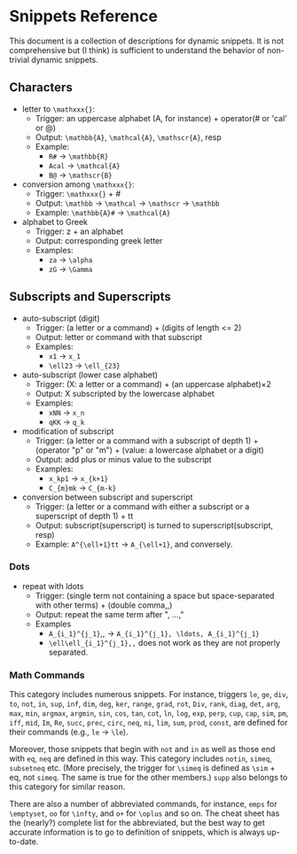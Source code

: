 # Snippets Reference

This document is a collection of descriptions for dynamic snippets.
It is not comprehensive but (I think) is sufficient to understand the behavior of non-trivial dynamic snippets.

## Characters

- letter to `\mathxxx{}`:
  - Trigger: an uppercase alphabet (A, for instance) + operator(# or 'cal' or @)
  - Output: `\mathbb{A}`, `\mathcal{A}`, `\mathscr{A}`, resp
  - Example:
    - `R#` -> `\mathbb{R}`
    - `Acal` -> `\mathcal{A}`
    - `B@` -> `\mathscr{B}`
- conversion among `\mathxxx{}`:
  - Trigger: `\mathxxx{}` + #
  - Output: `\mathbb` -> `\mathcal` -> `\mathscr` -> `\mathbb`
  - Example: `\mathbb{A}#` -> `\mathcal{A}`
- alphabet to Greek
  - Trigger: z + an alphabet
  - Output: corresponding greek letter
  - Examples:
    - `za` -> `\alpha`
    - `zG` -> `\Gamma`

## Subscripts and Superscripts

- auto-subscript (digit)
  - Trigger: (a letter or a command) + (digits of length <= 2)
  - Output: letter or command with that subscript
  - Examples:
    - `x1` -> `x_1`
    - `\ell23` -> `\ell_{23}`
- auto-subscript (lower case alphabet)
  - Trigger: (X: a letter or a command) + (an uppercase alphabet)×2
  - Output: X subscripted by the lowercase alphabet
  - Examples:
    - `xNN` -> `x_n`
    - `qKK` -> `q_k`
- modification of subscript
  - Trigger: (a letter or a command with a subscript of depth 1) + (operator "p" or "m") + (value: a lowercase alphabet or a digit)
  - Output: add plus or minus value to the subscript
  - Examples:
    - `x_kp1` -> `x_{k+1}`
    - `C_{m}mk` -> `C_{m-k}`
- conversion between subscript and superscript
  - Trigger: (a letter or a command with either a subscript or a superscript of depth 1) + tt
  - Output: subscript(superscript) is turned to superscript(subscript, resp)
  - Example: `A^{\ell+1}tt` -> `A_{\ell+1}`, and conversely.

### Dots

- repeat with ldots
  - Trigger: (single term not containing a space but space-separated with other terms) + (double comma,,)
  - Output: repeat the same term after ", ...,"
  - Examples
    - `A_{i_1}^{j_1}`,, -> `A_{i_1}^{j_1}, \ldots, A_{i_1}^{j_1}`
    - `\ell\ell_{i_1}^{j_1},,` does not work as they are not properly separated.

### Math Commands

This category includes numerous snippets. For instance, triggers `le`, `ge`, `div`, `to`, `not`, `in`, `sup`, `inf`, `dim`, `deg`, `ker`, `range`, `grad`, `rot`, `Div`, `rank`, `diag`, `det`, `arg`, `max`, `min`, `argmax`, `argmin`, `sin`, `cos`, `tan`, `cot`, `ln`, `log`, `exp`, `perp`, `cup`, `cap`, `sim`, `pm`, `iff`, `mid`, `Im`, `Re`, `succ`, `prec`, `circ`, `neq`, `ni`, `lim`, `sum`, `prod`, `const`, are defined for their commands (e.g., `le` -> `\le`).

Moreover, those snippets that begin with `not` and `in` as well as those end with `eq`, `neq` are defined in this way. This category includes `notin`, `simeq`, `subsetneq` etc. (More precisely, the trigger for `\simeq` is defined as `\sim` + eq, not `simeq`. The same is true for the other members.) `supp` also belongs to this category for similar reason.

There are also a number of abbreviated commands, for instance, `emps` for `\emptyset`, `oo` for `\infty`, and `o+` for `\oplus` and so on.
The cheat sheet has the (nearly?) complete list for the abbreviated, but the best way to get accurate information is to go to definition of snippets, which is always up-to-date.
